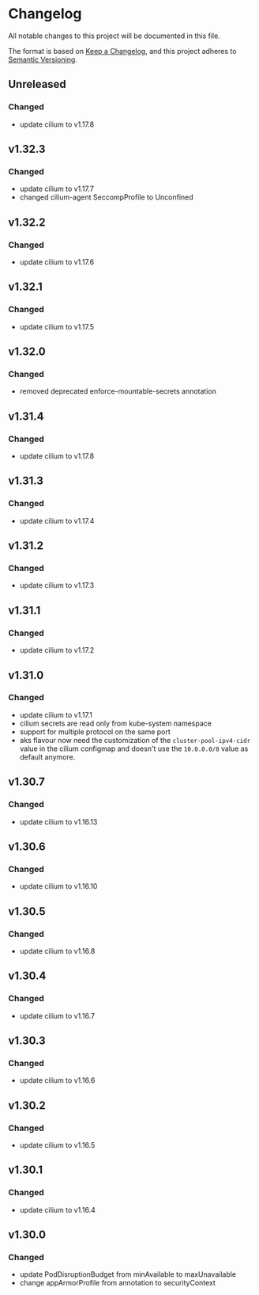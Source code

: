 # Changelog

All notable changes to this project will be documented in this file.

The format is based on [Keep a Changelog](https://keepachangelog.com/en/1.0.0/),
and this project adheres to [Semantic Versioning](https://semver.org/spec/v2.0.0.html).

## Unreleased

### Changed

- update cilium to v1.17.8

## v1.32.3

### Changed

- update cilium to v1.17.7
- changed cilium-agent SeccompProfile to Unconfined

## v1.32.2

### Changed

- update cilium to v1.17.6

## v1.32.1

### Changed

- update cilium to v1.17.5

## v1.32.0

### Changed

- removed deprecated enforce-mountable-secrets annotation

## v1.31.4

### Changed

- update cilium to v1.17.8

## v1.31.3

### Changed

- update cilium to v1.17.4

## v1.31.2

### Changed

- update cilium to v1.17.3

## v1.31.1

### Changed

- update cilium to v1.17.2

## v1.31.0

### Changed

- update cilium to v1.17.1
- cilium secrets are read only from kube-system namespace
- support for multiple protocol on the same port
- aks flavour now need the customization of the `cluster-pool-ipv4-cidr` value in the cilium configmap and doesn't use
	the `10.0.0.0/8` value as default anymore.

## v1.30.7

### Changed

- update cilium to v1.16.13

## v1.30.6

### Changed

- update cilium to v1.16.10

## v1.30.5

### Changed

- update cilium to v1.16.8

## v1.30.4

### Changed

- update cilium to v1.16.7

## v1.30.3

### Changed

- update cilium to v1.16.6

## v1.30.2

### Changed

- update cilium to v1.16.5

## v1.30.1

### Changed

- update cilium to v1.16.4

## v1.30.0

### Changed

- update PodDisruptionBudget from minAvailable to maxUnavailable
- change appArmorProfile from annotation to securityContext
